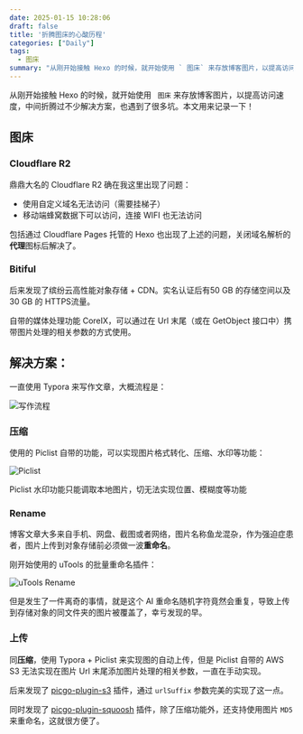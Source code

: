 ```yaml
---
date: 2025-01-15 10:28:06
draft: false
title: '折腾图床的心酸历程'
categories: ["Daily"]
tags: 
  - 图床
summary: "从刚开始接触 Hexo 的时候，就开始使用 ` 图床` 来存放博客图片，以提高访问速度，中间折腾过不少解决方案，也遇到了很多坑。本文用来记录一下！"
---
```

从刚开始接触 Hexo 的时候，就开始使用 ` 图床` 来存放博客图片，以提高访问速度，中间折腾过不少解决方案，也遇到了很多坑。本文用来记录一下！

## 图床

### Cloudflare R2

鼎鼎大名的 Cloudflare R2 确在我这里出现了问题：

- 使用自定义域名无法访问（需要挂梯子）
- 移动端蜂窝数据下可以访问，连接 WIFI 也无法访问

包括通过 Cloudflare Pages 托管的 Hexo 也出现了上述的问题，关闭域名解析的**代理**图标后解决了。

### Bitiful

后来发现了缤纷云高性能对象存储 + CDN。实名认证后有50 GB 的存储空间以及30 GB 的 HTTPS流量。

自带的媒体处理功能 CoreIX，可以通过在 Url 末尾（或在 GetObject 接口中）携带图片处理的相关参数的方式使用。

## 解决方案：

一直使用 Typora 来写作文章，大概流程是：

![写作流程](https://s3.xwoniu.com/blog/posts/c53560b8a525c298997cd6186134010b.webp?mark=blog/Xwoniu-LOGO.png&mark-pos=0.96,0.96&mark-pct=0.2&mark-alpha=0.5)

### 压缩

使用的 Piclist 自带的功能，可以实现图片格式转化、压缩、水印等功能：

![Piclist](https://s3.xwoniu.com/blog/posts/e57f37c62be80f1563637a8ed80a1bc3.webp?mark=blog/Xwoniu-LOGO.png&mark-pos=0.96,0.96&mark-pct=0.2&mark-alpha=0.5)

Piclist 水印功能只能调取本地图片，切无法实现位置、模糊度等功能

### Rename

博客文章大多来自手机、网盘、截图或者网络，图片名称鱼龙混杂，作为强迫症患者，图片上传到对象存储前必须做一波**重命名**。

刚开始使用的 uTools 的批量重命名插件：

![uTools Rename](https://s3.xwoniu.com/blog/posts/608893043183874020c5755bc8357a39.webp?mark=blog/Xwoniu-LOGO.png&mark-pos=0.96,0.96&mark-pct=0.2&mark-alpha=0.5)

但是发生了一件离奇的事情，就是这个 AI 重命名随机字符竟然会重复，导致上传到存储对象的同文件夹的图片被覆盖了，幸亏发现的早。

### 上传

同**压缩**，使用 Typora + Piclist 来实现图的自动上传，但是 Piclist 自带的 AWS S3 无法实现在图片 Url 末尾添加图片处理的相关参数，一直在手动实现。

后来发现了 [picgo-plugin-s3](https://github.com/wayjam/picgo-plugin-s3) 插件，通过 `urlSuffix` 参数完美的实现了这一点。

同时发现了 [picgo-plugin-squoosh](https://github.com/JolyneAnasui/picgo-plugin-squoosh) 插件，除了压缩功能外，还支持使用图片 `MD5` 来重命名，这就很方便了。

